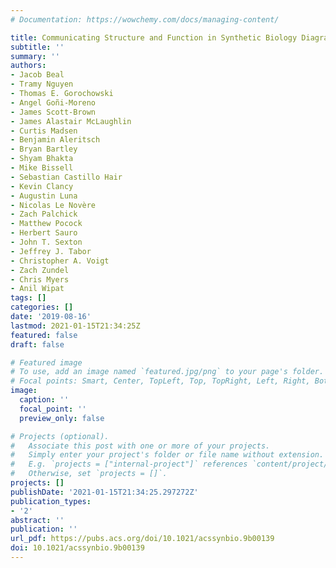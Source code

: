```yaml
---
# Documentation: https://wowchemy.com/docs/managing-content/

title: Communicating Structure and Function in Synthetic Biology Diagrams
subtitle: ''
summary: ''
authors:
- Jacob Beal
- Tramy Nguyen
- Thomas E. Gorochowski
- Angel Goñi-Moreno
- James Scott-Brown
- James Alastair McLaughlin
- Curtis Madsen
- Benjamin Aleritsch
- Bryan Bartley
- Shyam Bhakta
- Mike Bissell
- Sebastian Castillo Hair
- Kevin Clancy
- Augustin Luna
- Nicolas Le Novère
- Zach Palchick
- Matthew Pocock
- Herbert Sauro
- John T. Sexton
- Jeffrey J. Tabor
- Christopher A. Voigt
- Zach Zundel
- Chris Myers
- Anil Wipat
tags: []
categories: []
date: '2019-08-16'
lastmod: 2021-01-15T21:34:25Z
featured: false
draft: false

# Featured image
# To use, add an image named `featured.jpg/png` to your page's folder.
# Focal points: Smart, Center, TopLeft, Top, TopRight, Left, Right, BottomLeft, Bottom, BottomRight.
image:
  caption: ''
  focal_point: ''
  preview_only: false

# Projects (optional).
#   Associate this post with one or more of your projects.
#   Simply enter your project's folder or file name without extension.
#   E.g. `projects = ["internal-project"]` references `content/project/deep-learning/index.md`.
#   Otherwise, set `projects = []`.
projects: []
publishDate: '2021-01-15T21:34:25.297272Z'
publication_types:
- '2'
abstract: ''
publication: ''
url_pdf: https://pubs.acs.org/doi/10.1021/acssynbio.9b00139
doi: 10.1021/acssynbio.9b00139
---
```

